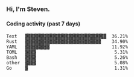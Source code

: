 ### Hi, I'm Steven.

#### Coding activity (past 7 days)
```
Text   ▓▓▓▓▓▓▓▓▓▓▓▓▓▓▓▓▓▓▓▓▓▓▓▓▓▓▓▓▓▓  36.21%
Rust   ▓▓▓▓▓▓▓▓▓▓▓▓▓▓▓▓▓▓▓▓▓▓▓▓▓▓▓▓    34.90%
YAML   ▓▓▓▓▓▓▓▓▓                       11.92%
TOML   ▓▓▓▓                             5.31%
Bash   ▓▓▓▓                             5.26%
other  ▓▓▓▓                             5.08%
Go     ▓                                1.31%
```
